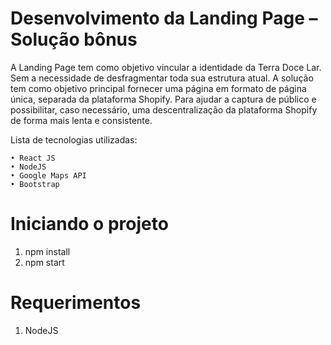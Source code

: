 # Desenvolvimento da Landing Page – Solução bônus

A Landing Page tem como objetivo vincular a identidade da Terra Doce Lar. Sem a necessidade de desfragmentar toda sua estrutura atual. A solução tem como objetivo principal fornecer uma página em formato de página única, separada da plataforma Shopify. Para ajudar a captura de público e possibilitar, caso necessário, uma descentralização da plataforma Shopify de forma mais lenta e consistente.

Lista de tecnologias utilizadas:

    • React JS
    • NodeJS
    • Google Maps API
    • Bootstrap

# Iniciando o projeto

1. npm install
2. npm start

# Requerimentos

1. NodeJS
